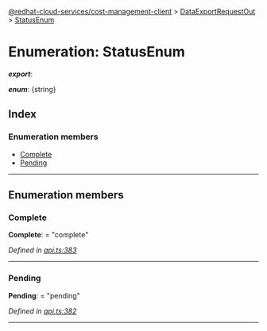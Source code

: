 [@redhat-cloud-services/cost-management-client](../README.md) > [DataExportRequestOut](../modules/dataexportrequestout.md) > [StatusEnum](../enums/dataexportrequestout.statusenum.md)

# Enumeration: StatusEnum

*__export__*: 

*__enum__*: {string}

## Index

### Enumeration members

* [Complete](dataexportrequestout.statusenum.md#complete)
* [Pending](dataexportrequestout.statusenum.md#pending)

---

## Enumeration members

<a id="complete"></a>

###  Complete

**Complete**:  = "complete"

*Defined in [api.ts:383](https://github.com/RedHatInsights/javascript-clients/blob/master/packages/cost-management/api.ts#L383)*

___
<a id="pending"></a>

###  Pending

**Pending**:  = "pending"

*Defined in [api.ts:382](https://github.com/RedHatInsights/javascript-clients/blob/master/packages/cost-management/api.ts#L382)*

___

